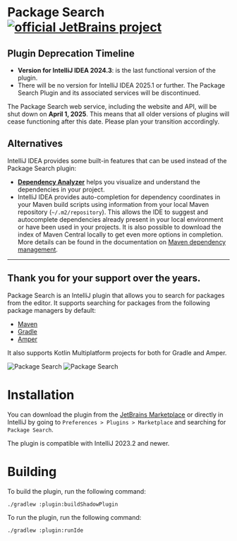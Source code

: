 # Package Search [![official JetBrains project](https://jb.gg/badges/official-flat-square.svg)](https://confluence.jetbrains.com/display/ALL/JetBrains+on+GitHub)

## Plugin Deprecation Timeline

- **Version for IntelliJ IDEA 2024.3**: is the last functional version of the plugin.
- There will be no version for IntelliJ IDEA 2025.1 or further. The Package Search Plugin and its associated services will be discontinued.

The Package Search web service, including the website and API, will be shut down on **April 1, 2025**. This means that all older versions of plugins will cease functioning after this date. Please plan your transition accordingly.



## Alternatives

IntelliJ IDEA provides some built-in features that can be used instead of the Package Search plugin:

- **[Dependency Analyzer](https://www.jetbrains.com/help/idea/dependency-analyzer.html)** helps you visualize and understand the dependencies in your project.
- IntelliJ IDEA provides auto-completion for dependency coordinates in your Maven build scripts using information from your local Maven repository (`~/.m2/repository`). This allows the IDE to suggest and autocomplete dependencies already present in your local environment or have been used in your projects. It is also possible to download the index of Maven Central locally to get even more options in completion. More details can be found in the documentation on [Maven dependency management](https://www.jetbrains.com/help/idea/maven-dependency-management.html).

---

Thank you for your support over the years.
---

Package Search is an IntelliJ plugin that allows you to search for packages from the editor. It supports searching for
packages from the following package managers by default:

- [Maven](https://maven.apache.org/)
- [Gradle](https://gradle.org/)
- [Amper](https://blog.jetbrains.com/blog/2023/11/09/amper-improving-the-build-tooling-user-experience/)

It also supports Kotlin Multiplatform projects for both for Gradle and Amper.

![Package Search](https://plugins.jetbrains.com/files/12507/screenshot_2cd70867-8304-496a-a023-a052b01e24f6)
![Package Search](https://plugins.jetbrains.com/files/12507/screenshot_2314f197-0e0a-4b45-bdbe-23d2bf745df2)

# Installation

You can download the plugin from the [JetBrains Marketplace](https://plugins.jetbrains.com/plugin/12507-package-search)
or directly in IntelliJ by going to `Preferences > Plugins > Marketplace` and searching for `Package Search`.

The plugin is compatible with IntelliJ 2023.2 and newer.

# Building

To build the plugin, run the following command:

```shell
./gradlew :plugin:buildShadowPlugin
```

To run the plugin, run the following command:

```shell
./gradlew :plugin:runIde
```
